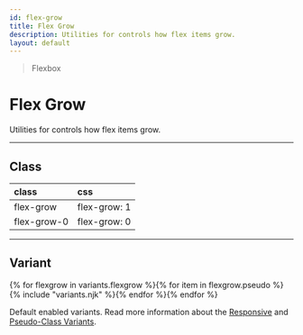 ```yaml
---
id: flex-grow
title: Flex Grow
description: Utilities for controls how flex items grow.
layout: default
---
```


> Flexbox

# Flex Grow

Utilities for controls how flex items grow.

---

## Class

| <span class="px-3 py-1 text-white (dark)text-charcoal-100 bg-charcoal-100 (dark)bg-gray-600 rounded-full">class</span> | <span class="px-3 py-1 text-white (dark)text-charcoal-100 bg-charcoal-100 (dark)bg-gray-600 rounded-full">css</span> |
|:--|:--|
| flex-grow | flex-grow: 1 |
| flex-grow-0 | flex-grow: 0 |

---

## Variant

<y class="flex flex-gap-2 flex-wrap justify-start items-center">{% for flexgrow in variants.flexgrow %}{% for item in flexgrow.pseudo %}{% include "variants.njk" %}{% endfor %}{% endfor %}</y>

Default enabled variants. Read more information about the [Responsive](/responsive) and [Pseudo-Class Variants](/pseudo-class-variants/).

